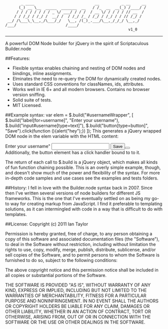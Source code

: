            _ ____                           __          _ __     __
          (_) __ \__  _____  _______  __   / /_  __  __(_) /____/ /
         / / / / / / / / _ \/ ___/ / / /  / __ \/ / / / / // __  / 
        / / /_/ / /_/ /  __/ /  / /_/ /_ / /_/ / /_/ / / // /_/ /  
     __/ /\___\_\__,_/\___/_/   \__, /(_)_.___/\__,_/_/_/ \__,_/   
    /___/                      /____/                              
                                                           v1_0
---------------------------------------------------------------------------------

A powerful DOM Node builder for jQuery in the spirit of Scriptaculous Builder.node

##Features:
* Flexible syntax enables chaining and nesting of DOM nodes and bindings, inline assignments.
* Elminates the need to re-query the DOM for dynamically created nodes.
* Uses standard CSS conventions for classNames, ids, attributes.
* Works well in IE 6+ and all modern browsers.  Contains no browser version sniffing.
* Solid suite of tests.
* MIT Licensed.

##Example syntax:
	var elem = $.build("#usernameWrapper", [
  		$.build("label[for=username]", "Enter your username"),
  		$.build("input#username[type=text]"),
  		$.build("button[type=button]", "Save").click(function (){alert("hey");})
	]);
This generates a jQuery wrapped DOM node in the elem variable with the HTML content:
	<div id="usernameWrapper">
  		<label for="username">Enter your username"</label>
		<input id="username" type="text">
		<button type="button">Save<button>
	</div>
Additionally, the button element has a click handler bound to to it.

The return of each call to $.build is a jQuery object, which makes all kinds of fun function chaining possible.  This is an overly simple example, though, and doesn't show much of the power and flexibility of the syntax.  For more in-depth code samples and use cases see the examples and tests folders.

##History:
I fell in love with the Builder.node syntax back in 2007.  Since then I've written several versions of node builders for different JS frameworks.  This is the one that I've eventually settled on as being my go-to way for creating markup from JavaScript.  I find it preferable to templating solutions, as it can intermingled with code in a way that is difficult to do with templates.

##License:
Copyright (c) 2011 Ian Taylor

Permission is hereby granted, free of charge, to any person obtaining a copy
of this software and associated documentation files (the "Software"), to deal
in the Software without restriction, including without limitation the rights
to use, copy, modify, merge, publish, distribute, sublicense, and/or sell
copies of the Software, and to permit persons to whom the Software is
furnished to do so, subject to the following conditions:

The above copyright notice and this permission notice shall be included in
all copies or substantial portions of the Software.

THE SOFTWARE IS PROVIDED "AS IS", WITHOUT WARRANTY OF ANY KIND, EXPRESS OR
IMPLIED, INCLUDING BUT NOT LIMITED TO THE WARRANTIES OF MERCHANTABILITY,
FITNESS FOR A PARTICULAR PURPOSE AND NONINFRINGEMENT. IN NO EVENT SHALL THE
AUTHORS OR COPYRIGHT HOLDERS BE LIABLE FOR ANY CLAIM, DAMAGES OR OTHER
LIABILITY, WHETHER IN AN ACTION OF CONTRACT, TORT OR OTHERWISE, ARISING FROM,
OUT OF OR IN CONNECTION WITH THE SOFTWARE OR THE USE OR OTHER DEALINGS IN THE
SOFTWARE.
